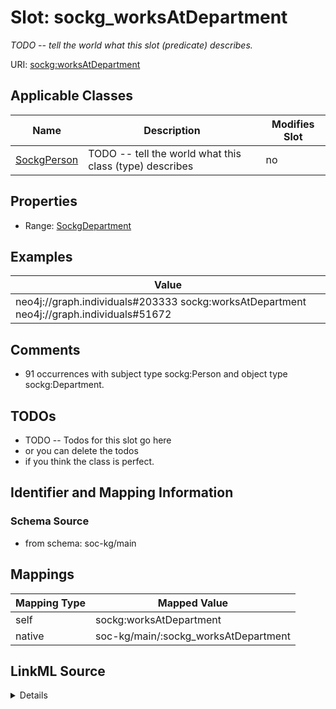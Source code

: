 

# Slot: sockg_worksAtDepartment


_TODO -- tell the world what this slot (predicate) describes._





URI: [sockg:worksAtDepartment](http://www.semanticweb.org/sockg/ontologies/2024/0/soil-carbon-ontology/worksAtDepartment)



<!-- no inheritance hierarchy -->





## Applicable Classes

| Name | Description | Modifies Slot |
| --- | --- | --- |
| [SockgPerson](../classes/SockgPerson.md) | TODO -- tell the world what this class (type) describes |  no  |







## Properties

* Range: [SockgDepartment](../classes/SockgDepartment.md)






## Examples

| Value |
| --- |
| neo4j://graph.individuals#203333 sockg:worksAtDepartment neo4j://graph.individuals#51672 |

## Comments

* 91 occurrences with subject type sockg:Person and object type sockg:Department.

## TODOs

* TODO -- Todos for this slot go here
* or you can delete the todos
* if you think the class is perfect.

## Identifier and Mapping Information







### Schema Source


* from schema: soc-kg/main




## Mappings

| Mapping Type | Mapped Value |
| ---  | ---  |
| self | sockg:worksAtDepartment |
| native | soc-kg/main/:sockg_worksAtDepartment |




## LinkML Source

<details>
```yaml
name: sockg_worksAtDepartment
description: TODO -- tell the world what this slot (predicate) describes.
todos:
- TODO -- Todos for this slot go here
- or you can delete the todos
- if you think the class is perfect.
comments:
- 91 occurrences with subject type sockg:Person and object type sockg:Department.
examples:
- value: neo4j://graph.individuals#203333 sockg:worksAtDepartment neo4j://graph.individuals#51672
from_schema: soc-kg/main
rank: 1000
slot_uri: sockg:worksAtDepartment
alias: sockg_worksAtDepartment
domain_of:
- sockg_Person
range: sockg_Department

```
</details>